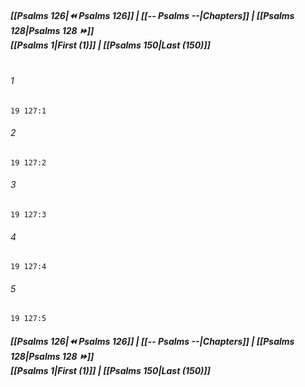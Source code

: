 
##### **[[Psalms 126|⏪ Psalms 126]] | [[-- Psalms --|Chapters]] | [[Psalms 128|Psalms 128 ⏩]]**<br>**[[Psalms 1|First (1)]] | [[Psalms 150|Last (150)]]**<br><br>

###### 1
``` verse
19 127:1
```
###### 2
``` verse
19 127:2
```
###### 3
``` verse
19 127:3
```
###### 4
``` verse
19 127:4
```
###### 5
``` verse
19 127:5
```

##### **[[Psalms 126|⏪ Psalms 126]] | [[-- Psalms --|Chapters]] | [[Psalms 128|Psalms 128 ⏩]]**<br>**[[Psalms 1|First (1)]] | [[Psalms 150|Last (150)]]**
